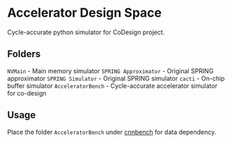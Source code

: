 # Accelerator Design Space

Cycle-accurate python simulator for CoDesign project.


## Folders

`NVMain` - Main memory simulator
`SPRING Approximator` - Original SPRING approximator
`SPRING Simulator` - Original SPRING simulator
`cacti` - On-chip buffer simulator
`AcceleratorBench` - Cycle-accurate accelerator simulator for co-design

## Usage

Place the folder `AcceleratorBench` under [cnnbench](https://github.com/JHA-Lab/cnn_design-space/tree/main/cnnbench) for data dependency.
